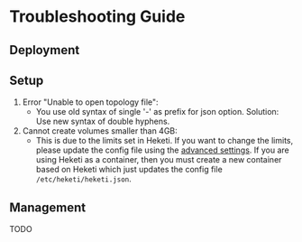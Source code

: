 Troubleshooting Guide
========================================

## Deployment

## Setup

1. Error "Unable to open topology file":
    * You use old syntax of single '-' as prefix for json option. Solution: Use new syntax of double hyphens.
1. Cannot create volumes smaller than 4GB:
    * This is due to the limits set in Heketi.  If you want to change the limits, please update the config file using the [advanced settings](https://github.com/heketi/heketi/wiki/Running-the-server#advanced-options).  If you are using Heketi as a container, then you must create a new container based on Heketi which just updates the config file `/etc/heketi/heketi.json`.

## Management

TODO
